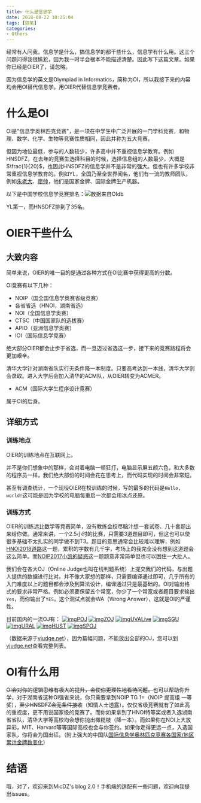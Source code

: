 ```yaml
---
title: 什么是信息学
date: 2018-08-22 18:25:04
tags: [随笔]
categories:
- Others   
---
```


经常有人问我，信息学是什么，搞信息学的都干些什么，信息学有什么用。这三个问题问得我很尴尬，因为我一时半会根本不能描述清楚。因此写下这篇文章。如果你已经是OIER了，请忽略。

  <!--more-->

因为信息学的英文是Olympiad in Informatics，简称为OI，所以我接下来的内容均会用OI替代信息学。用OIER代替信息学竞赛者。

# 什么是OI

OI是"信息学奥林匹克竞赛"，是一项在中学生中广泛开展的一门学科竞赛，和物理、数学、化学、生物等竞赛性质相同，因此并称为五大竞赛。

但因为地位最低，参与的人数较少，许多高中并不重视信息学教育。例如HNSDFZ，在去年的竞赛生选择科目的时候，选择信息组的人数最少，大概是$\frac{1}{20}$，也因此HNSDFZ的信息学并不是非常的强大。但也有许多学校非常重视信息学教育的。例如YL，全国乃至全世界闻名，他们有一流的教师团队，例如[朱老大](https://www.baidu.com/link?url=ZIQRGFan_JXCJW4l9C3GR-XfLnjMNFqHtTyiV94_uQjge94XqXOWga1cPOm9tMjDqRvkhT4e2HYPt0wsbsGXFJgHUiicihv0UL1BvQFWuIHm4gmrpuRbt9gc4xjBx0Or&wd=&eqid=cff73314000beac3000000055b7d3f76)、[廖帅](https://www.baidu.com/link?url=fkXIoheabgnpm5RoTrR6wuuSJ5ueupkflIYJtuh5ssxgl2WEmYtE4I7vYj1H1Sl_vFAA7fe4Rgub4g3LSchY7CeF9POr2sxgYFIb4dzP7eiCbX_yC4vxmE6ButV8srB4&wd=&eqid=a0feb073000cfff9000000055b7d3f8a)，他们是国家金牌、国际金牌生产机器。

以下是中国学校信息学竞赛排名：![数据来自OIdb](https://i.loli.net/2018/08/22/5b7d3ff55e91f.png)

YL第一，而HNSDFZ排到了35名。

# OIER干些什么

## 大致内容

简单来说，OIER的唯一目的是通过各种方式在OI比赛中获得更高的分数。

OI竞赛有以下几种：

* NOIP（国全国信息学奥赛省级竞赛）
* 各省省选（HNOI，湖南省选）
* NOI（全国信息学奥赛）
* CTSC（中国国家队的选拔赛）
* APIO（亚洲信息学奥赛）
* IOI（国际信息学竞赛）

绝大部分OIER都会止步于省选，而一旦迈过省选这一步，接下来的竞赛路程将会更加艰辛。

清华大学针对湖南省队实行无条件降一本制度。只要高考达到一本线，清华大学则会录取。进入大学后会加入清华的ACM队，从OIER转变为ACMER。

* ACM（国际大学生程序设计竞赛）

属于OI的后身。

## 详细方式

### 训练地点

OIER的训练地点在互联网上。

并不是你们想象中的那样，会对着电脑一顿狂打，电脑显示屏五颜六色，和大多数的程序员一样，我们绝大部份的时间会花在思考上，而代码实现的时间会非常短。

甚至有调查统计，一个现役OIER在校训练的时候，写的最多的代码是`Hello, world!`这可能是因为学校的电脑每重启一次都会用冰点还原。

### 训练方式

OIER的训练远比数学等竞赛简单，没有教练会绞尽脑汁想一套试卷、几十套题出来给你做。通常来讲，一个2.5小时的比赛，只需要3道题目即可，但这也可以使很多基础不太扎实的同学做不到T3。题目的意思通常会比较难以理解，例如[HNOI2018道路](https://www.luogu.org/problemnew/show/P4438)这一题，累积的字数有几千字，考场上的我完全没有想到这道题会这么简单。而[NOIP2017小凯的疑惑](https://www.luogu.org/problemnew/show/P3951)这一题题意非常简单但也可以困住一大批人。

我们会在各大OJ（Online Judge也叫在线判题系统）上提交我们的代码，与出题人提供的数据进行比对。并不像大家想的那样，只需要编译通过即可，几乎所有的入门难度以上的题目都会涉及到算法设计，编译通过只是最基础的。OI对输出格式的要求非常严格。例如必须要保留五个常宽，你少了一个常宽或者题目要求输出`Yes`，而你输出了`YES`，这个测试点就会WA（Wrong Answer），这就是OI的严谨性。

目前国内的一流OJ有：
[![img](https://vjudge.net/static/images/remote_oj/poj.ico)POJ](http://poj.org/)
[![img](https://vjudge.net/static/images/remote_oj/ZOJ_favicon.ico)ZOJ](http://acm.zju.edu.cn/onlinejudge/)
[![img](https://vjudge.net/static/images/remote_oj/UVA_favicon.ico)UVALive](http://livearchive.onlinejudge.org/index.php)
[![img](https://vjudge.net/static/images/remote_oj/SGU_favicon.ico)SGU](http://acm.sgu.ru/)
[![img](https://vjudge.net/static/images/remote_oj/URAL_favicon.ico)URAL](http://acm.timus.ru/)
[![img](https://vjudge.net/static/images/remote_oj/HUST_icon.jpg)HUST](http://acm.hust.edu.cn/)
[![img](https://vjudge.net/static/images/remote_oj/SPOJ_favicon.png)SPOJ](http://www.spoj.com/)

（数据来源于[vjudge.net](vjudge.net)），因为篇幅问题，不能放出全部的OJ，您可以到[vjudge.net](vjudge.net)查看完整列表。



# OI有什么用

~~OI会对你的逻辑思维有极大的提升，会使你更理性地看待问题。~~也可以帮助你升学，对于湖南省这种OI强省来说，你只需要拿到NOIP TG 1=（NOIP 提高组 一等奖），~~至少HNSDFZ会无条件接收~~（知情人士透露）。仅仅省级竞赛就有了如此高的重视度，更不用说国家级的竞赛了。而你如果拿到了HNOI特等奖或者入选湖南省省队，清华大学等高校均会想你抛出橄榄枝（降一本）。而如果你在NOI上大放异彩，MIT、Harvard等等国际高校也会与你签约。如果你走得更远一点，入选国家队，你将会为国出征。（附上强大的中国队[国际信息学奥林匹克竞赛各国家/地区累计金牌数变化](https://www.bilibili.com/video/av29066686)）



# 结语

哦，对了，欢迎来到MicDZ's blog 2.0！手机端的适配有一些问题，欢迎向我提出issues。
